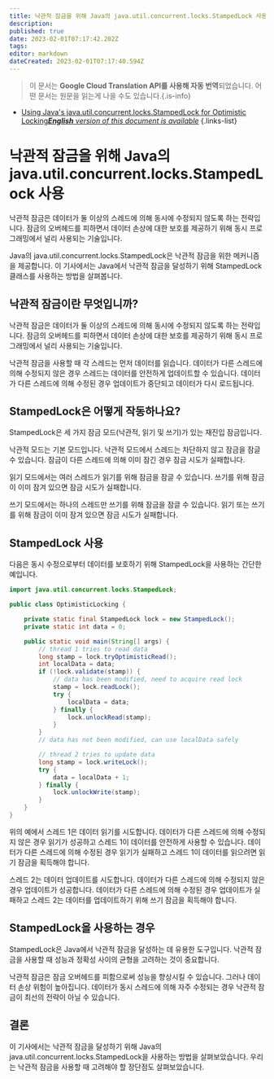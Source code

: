```yaml
---
title: 낙관적 잠금을 위해 Java의 java.util.concurrent.locks.StampedLock 사용
description: 
published: true
date: 2023-02-01T07:17:42.202Z
tags: 
editor: markdown
dateCreated: 2023-02-01T07:17:40.594Z
---
```


> 이 문서는 **Google Cloud Translation API를 사용해 자동 번역**되었습니다.
어떤 문서는 원문을 읽는게 나을 수도 있습니다.{.is-info}

- [Using Java's java.util.concurrent.locks.StampedLock for Optimistic Locking***English** version of this document is available*](/en/Knowledge-base/Java/using-java-s-java-util-concurrent-locks-stampedlock-for-optimistic-locking)
{.links-list}



# 낙관적 잠금을 위해 Java의 java.util.concurrent.locks.StampedLock 사용

낙관적 잠금은 데이터가 둘 이상의 스레드에 의해 동시에 수정되지 않도록 하는 전략입니다. 잠금의 오버헤드를 피하면서 데이터 손상에 대한 보호를 제공하기 위해 동시 프로그래밍에서 널리 사용되는 기술입니다.

Java의 java.util.concurrent.locks.StampedLock은 낙관적 잠금을 위한 메커니즘을 제공합니다. 이 기사에서는 Java에서 낙관적 잠금을 달성하기 위해 StampedLock 클래스를 사용하는 방법을 살펴봅니다.

## 낙관적 잠금이란 무엇입니까?

낙관적 잠금은 데이터가 둘 이상의 스레드에 의해 동시에 수정되지 않도록 하는 전략입니다. 잠금의 오버헤드를 피하면서 데이터 손상에 대한 보호를 제공하기 위해 동시 프로그래밍에서 널리 사용되는 기술입니다.

낙관적 잠금을 사용할 때 각 스레드는 먼저 데이터를 읽습니다. 데이터가 다른 스레드에 의해 수정되지 않은 경우 스레드는 데이터를 안전하게 업데이트할 수 있습니다. 데이터가 다른 스레드에 의해 수정된 경우 업데이트가 중단되고 데이터가 다시 로드됩니다.

## StampedLock은 어떻게 작동하나요?

StampedLock은 세 가지 잠금 모드(낙관적, 읽기 및 쓰기)가 있는 재진입 잠금입니다.

낙관적 모드는 기본 모드입니다. 낙관적 모드에서 스레드는 차단하지 않고 잠금을 잠글 수 있습니다. 잠금이 다른 스레드에 의해 이미 잠긴 경우 잠금 시도가 실패합니다.

읽기 모드에서는 여러 스레드가 읽기를 위해 잠금을 잠글 수 있습니다. 쓰기를 위해 잠금이 이미 잠겨 있으면 잠금 시도가 실패합니다.

쓰기 모드에서는 하나의 스레드만 쓰기를 위해 잠금을 잠글 수 있습니다. 읽기 또는 쓰기를 위해 잠금이 이미 잠겨 있으면 잠금 시도가 실패합니다.

## StampedLock 사용

다음은 동시 수정으로부터 데이터를 보호하기 위해 StampedLock을 사용하는 간단한 예입니다.

```java
import java.util.concurrent.locks.StampedLock;

public class OptimisticLocking {

    private static final StampedLock lock = new StampedLock();
    private static int data = 0;

    public static void main(String[] args) {
        // thread 1 tries to read data
        long stamp = lock.tryOptimisticRead();
        int localData = data;
        if (!lock.validate(stamp)) {
            // data has been modified, need to acquire read lock
            stamp = lock.readLock();
            try {
                localData = data;
            } finally {
                lock.unlockRead(stamp);
            }
        }
        // data has not been modified, can use localData safely

        // thread 2 tries to update data
        long stamp = lock.writeLock();
        try {
            data = localData + 1;
        } finally {
            lock.unlockWrite(stamp);
        }
    }
}
```

위의 예에서 스레드 1은 데이터 읽기를 시도합니다. 데이터가 다른 스레드에 의해 수정되지 않은 경우 읽기가 성공하고 스레드 1이 데이터를 안전하게 사용할 수 있습니다. 데이터가 다른 스레드에 의해 수정된 경우 읽기가 실패하고 스레드 1이 데이터를 읽으려면 읽기 잠금을 획득해야 합니다.

스레드 2는 데이터 업데이트를 시도합니다. 데이터가 다른 스레드에 의해 수정되지 않은 경우 업데이트가 성공합니다. 데이터가 다른 스레드에 의해 수정된 경우 업데이트가 실패하고 스레드 2는 데이터를 업데이트하기 위해 쓰기 잠금을 획득해야 합니다.

## StampedLock을 사용하는 경우

StampedLock은 Java에서 낙관적 잠금을 달성하는 데 유용한 도구입니다. 낙관적 잠금을 사용할 때 성능과 정확성 사이의 균형을 고려하는 것이 중요합니다.

낙관적 잠금은 잠금 오버헤드를 피함으로써 성능을 향상시킬 수 있습니다. 그러나 데이터 손상 위험이 높아집니다. 데이터가 동시 스레드에 의해 자주 수정되는 경우 낙관적 잠금이 최선의 전략이 아닐 수 있습니다.

## 결론

이 기사에서는 낙관적 잠금을 달성하기 위해 Java의 java.util.concurrent.locks.StampedLock을 사용하는 방법을 살펴보았습니다. 우리는 낙관적 잠금을 사용할 때 고려해야 할 장단점도 살펴보았습니다.